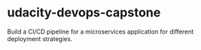 # udacity-devops-capstone
Build a CI/CD pipeline for a microservices application for different deployment strategies. 
